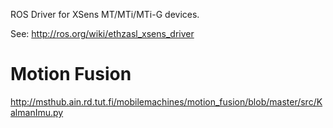 

ROS Driver for XSens MT/MTi/MTi-G devices.

See: http://ros.org/wiki/ethzasl_xsens_driver

# Motion Fusion

http://msthub.ain.rd.tut.fi/mobilemachines/motion_fusion/blob/master/src/KalmanImu.py